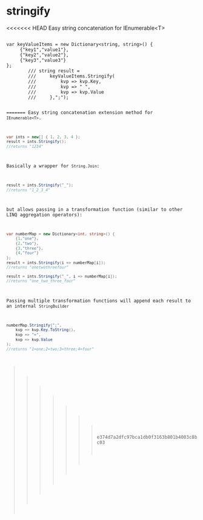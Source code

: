 stringify
=========

<<<<<<< HEAD
Easy string concatenation for IEnumerable&lt;T>

<code>
var keyValueItems = new Dictionary&lt;string, string&gt;() {
     {"key1","value1"},
     {"key2","value2"},
     {"key3","value3"}
};
		///	string result =
		///		keyValueItems.Stringify(
		///			kvp => kvp.Key,
		///			kvp => " ",
		///			kvp => kvp.Value
		///		},";");


=======
Easy string concatenation extension method for ``IEnumerable<T>``.
```csharp
var ints = new[] { 1, 2, 3, 4 };
result = ints.Stringify();
//returns "1234"
```
Basically a wrapper for ``String.Join``:
```csharp
result = ints.Stringify("_");
//returns "1_2_3_4"
```
but allows passing in a transformation function (similar to other LINQ aggregation operators):
```csharp
var numberMap = new Dictionary<int, string>() {
    {1,"one"},
    {2,"two"},
    {3,"three"},
    {4,"four"}
};
result = ints.Stringify(i => numberMap[i]);
//returns "onetwothreefour"

result = ints.Stringify("_", i => numberMap[i]);
//returns "one_two_three_four"
```
Passing multiple transformation functions will append each result to an internal ``StringBuilder``
```csharp
numberMap.Stringify(";",
    kvp => kvp.Key.ToString(),
    kvp => "=",
    kvp => kvp.Value
);
//returns "1=one;2=two;3=three;4=four"
```
>>>>>>> e374d7a2dfc97bca1db0f3163b801b4003c8bc03
